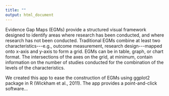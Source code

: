 ```yaml
---
title: ""
output: html_document
---
```


Evidence Gap Maps (EGMs) provide a structured visual framework designed to identify areas where research has been conducted, and where research has not been conducted. Traditional EGMs combine at least two characteristics---e.g., outcome measurement, research design---mapped onto x-axis and y-axis to form a grid. EGMs can be in table, graph, or chart format. The intersections of the axes on the grid, at minimum, contain information on the number of studies conducted for the combination of the levels of the characteristics.

We created this app to ease the construction of EGMs using ggplot2 package in R (Wickham et al., 2011). The app provides a point-and-click software...

